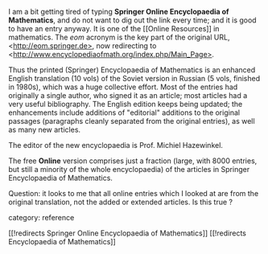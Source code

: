 
I am a bit getting tired of typing **Springer Online Encyclopaedia of Mathematics**, and do not want to dig out the link every time; and it is good to have an entry anyway. It is one of the [[Online Resources]] in mathematics. The *eom* acronym is the key part of the original URL, &lt;http://eom.springer.de>, now redirecting to &lt;http://www.encyclopediaofmath.org/index.php/Main_Page>.

Thus the printed (Springer) Encyclopaedia of Mathematics is an enhanced English translation (10 vols) of the Soviet version in Russian (5 vols, finished in 1980s), which was a huge collective effort.  Most of the entries had originally a single author, who signed it as an article; most articles had a very useful bibliography. The English edition keeps being updated; the enhancements include additions of "editorial" additions to the original passages (paragraphs cleanly separated from the original entries), as well as many new articles. 

The editor of the new encyclopaedia is Prof. Michiel Hazewinkel. 

The free **Online** version comprises just a fraction (large, with 8000 entries, but still a minority of the whole encyclopaedia) of the articles in Springer Encyclopaedia of Mathematics. 

Question: it looks to me that all online entries which I looked at are from the original translation, not the added or extended articles. Is this true ?


category: reference

[[!redirects Springer Online Encyclopaedia of Mathematics]]
[[!redirects Encyclopaedia of Mathematics]]
